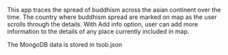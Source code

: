 This app traces the spread of buddhism across the asian continent over the time. 
The country where buddhism spread are marked on map as the user scrolls through the details.
With Add info option, user can add more information to the details of any place currently included in map.

The MongoDB data is stored in tsob.json
